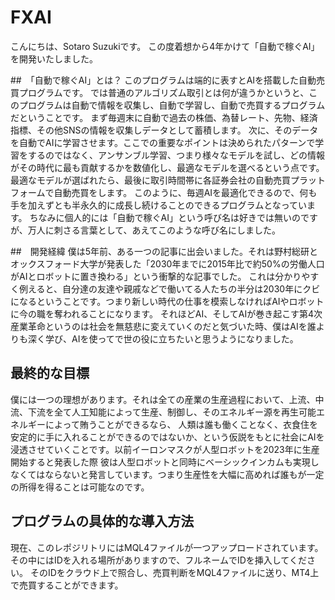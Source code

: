 # FXAI 
こんにちは、Sotaro Suzukiです。
この度着想から4年かけて「自動で稼ぐAI」を開発いたしました。

##　「自動で稼ぐAI」とは？
このプログラムは端的に表すとAIを搭載した自動売買プログラムです。
では普通のアルゴリズム取引とは何が違うかというと、このプログラムは自動で情報を収集し、自動で学習し、自動で売買するプログラムだということです。
まず毎週末に自動で過去の株価、為替レート、先物、経済指標、その他SNSの情報を収集しデータとして蓄積します。
次に、そのデータを自動でAIに学習させます。ここでの重要なポイントは決められたパターンで学習をするのではなく、アンサンブル学習、つまり様々なモデルを試し、どの情報がその時代に最も貢献するかを数値化し、最適なモデルを選べるという点です。
最適なモデルが選ばれたら、最後に取引時間帯に各証券会社の自動売買プラットフォームで自動売買をします。
このように、毎週AIを最適化できるので、何も手を加えずとも半永久的に成長し続けることのできるプログラムとなっています。
ちなみに個人的には「自動で稼ぐAI」という呼び名は好きでは無いのですが、万人に刺さる言葉として、あえてこのような呼び名にしました。

##　開発経緯
僕は5年前、ある一つの記事に出会いました。それは野村総研とオックスフォード大学が発表した「2030年までに2015年比で約50%の労働人口がAIとロボットに置き換わる」という衝撃的な記事でした。
これは分かりやすく例えると、自分達の友達や親戚などで働いてる人たちの半分は2030年にクビになるということです。つまり新しい時代の仕事を模索しなければAIやロボットに今の職を奪われることになります。
それほどAI、そしてAIが巻き起こす第4次産業革命というのは社会を無慈悲に変えていくのだと気づいた時、僕はAIを誰よりも深く学び、AIを使ってで世の役に立ちたいと思うようになりました。

## 最終的な目標
僕には一つの理想があります。それは全ての産業の生産過程において、上流、中流、下流を全て人工知能によって生産、制御し、そのエネルギー源を再生可能エネルギーによって賄うことができるなら、
人類は誰も働くことなく、衣食住を安定的に手に入れることができるのではないか、という仮説をもとに社会にAIを浸透させていくことです。以前イーロンマスクが人型ロボットを2023年に生産開始すると発表した際
彼は人型ロボットと同時にベーシックインカムも実現しなくてはならないと発言しています。つまり生産性を大幅に高めれば誰もが一定の所得を得ることは可能なのです。

## プログラムの具体的な導入方法
現在、このレポジリトリにはMQL4ファイルが一つアップロードされています。その中にはIDを入れる場所がありますので、フルネームでIDを挿入してください。
そのIDをクラウド上で照合し、売買判断をMQL4ファイルに送り、MT4上で売買することができます。




